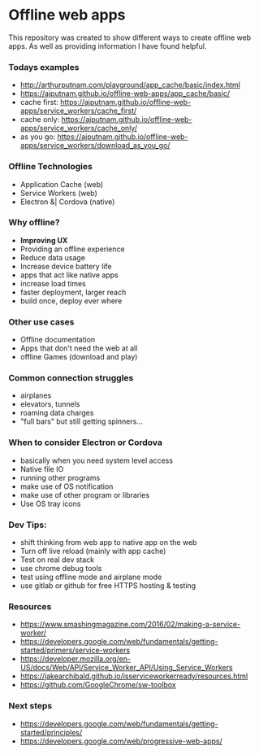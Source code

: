 

# Offline web apps
This repository was created to show different ways to create offline web apps. 
As well as providing information I have found helpful.

### Todays examples
- http://arthurputnam.com/playground/app_cache/basic/index.html
- https://ajputnam.github.io/offline-web-apps/app_cache/basic/
- cache first: https://ajputnam.github.io/offline-web-apps/service_workers/cache_first/
- cache only: https://ajputnam.github.io/offline-web-apps/service_workers/cache_only/
- as you go: https://ajputnam.github.io/offline-web-apps/service_workers/download_as_you_go/

### Offline Technologies
* Application Cache (web)
* Service Workers (web)
* Electron &| Cordova (native)

### Why offline?
- **Improving UX** 
- Providing an offline experience 
- Reduce data usage
- Increase device battery life
- apps that act like native apps
- increase load times
- faster deployment, larger reach
- build once, deploy ever where

### Other use cases
- Offline documentation
- Apps that don't need the web at all 
- offline Games (download and play)


### Common connection struggles
- airplanes
- elevators, tunnels 
- roaming data charges
- "full bars" but still getting spinners...


### When to consider Electron or Cordova
- basically when you need system level access 
- Native file IO
- running other programs
- make use of OS notification 
- make use of other program or libraries
- Use OS tray icons


### Dev Tips:
- shift thinking from web app to native app on the web
- Turn off live reload (mainly with app cache)
- Test on real dev stack
- use chrome debug tools
- test using offline mode and airplane mode
- use gitlab or github for free HTTPS hosting & testing

### Resources 
- https://www.smashingmagazine.com/2016/02/making-a-service-worker/
- https://developers.google.com/web/fundamentals/getting-started/primers/service-workers
- https://developer.mozilla.org/en-US/docs/Web/API/Service_Worker_API/Using_Service_Workers
- https://jakearchibald.github.io/isserviceworkerready/resources.html
- https://github.com/GoogleChrome/sw-toolbox

### Next steps
- https://developers.google.com/web/fundamentals/getting-started/principles/
- https://developers.google.com/web/progressive-web-apps/


